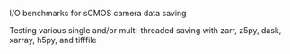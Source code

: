I/O benchmarks for sCMOS camera data saving

Testing various single and/or multi-threaded saving with zarr, z5py, dask, xarray, h5py, and tifffile
